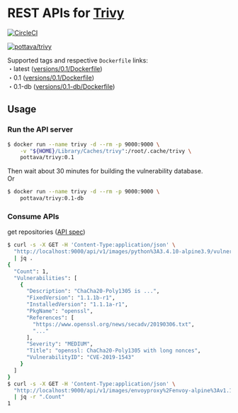 # REST APIs for [Trivy](https://github.com/knqyf263/trivy)

[![CircleCI](https://circleci.com/gh/pottava/trivy-restapi.svg?style=svg)](https://circleci.com/gh/pottava/trivy-restapi)

[![pottava/trivy](http://dockeri.co/image/pottava/trivy)](https://hub.docker.com/r/pottava/trivy/)

Supported tags and respective `Dockerfile` links:  
・latest ([versions/0.1/Dockerfile](https://github.com/pottava/trivy-restapi/blob/master/versions/0.1/Dockerfile))  
・0.1 ([versions/0.1/Dockerfile](https://github.com/pottava/trivy-restapi/blob/master/versions/0.1/Dockerfile))  
・0.1-db ([versions/0.1-db/Dockerfile](https://github.com/pottava/trivy-restapi/blob/master/versions/0.1-db/Dockerfile))  

## Usage

### Run the API server

```bash
$ docker run --name trivy -d --rm -p 9000:9000 \
    -v "${HOME}/Library/Caches/trivy":/root/.cache/trivy \
    pottava/trivy:0.1
```

Then wait about 30 minutes for building the vulnerability database.  
Or

```bash
$ docker run --name trivy -d --rm -p 9000:9000 \
    pottava/trivy:0.1-db
```

### Consume APIs

get repositories ([API spec](https://raw.githubusercontent.com/pottava/trivy-restapi/master/spec.yaml))

```bash
$ curl -s -X GET -H 'Content-Type:application/json' \
  "http://localhost:9000/api/v1/images/python%3A3.4.10-alpine3.9/vulnerabilities" \
  | jq .
{
  "Count": 1,
  "Vulnerabilities": [
    {
      "Description": "ChaCha20-Poly1305 is ...",
      "FixedVersion": "1.1.1b-r1",
      "InstalledVersion": "1.1.1a-r1",
      "PkgName": "openssl",
      "References": [
        "https://www.openssl.org/news/secadv/20190306.txt",
        "..."
      ],
      "Severity": "MEDIUM",
      "Title": "openssl: ChaCha20-Poly1305 with long nonces",
      "VulnerabilityID": "CVE-2019-1543"
    }
  ]
}
$ curl -s -X GET -H 'Content-Type:application/json' \
  "http://localhost:9000/api/v1/images/envoyproxy%2Fenvoy-alpine%3Av1.10.0/vulnerabilities?skip-update=yes" \
  | jq -r ".Count"
1
```
